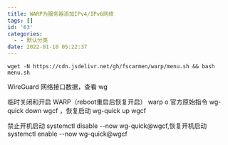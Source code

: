 ```yaml
---
title: WARP为服务器添加IPv4/IPv6网络
tags: []
id: '63'
categories:
  - - 默认分类
date: 2022-01-10 05:22:37
---
```


```
wget -N https://cdn.jsdelivr.net/gh/fscarmen/warp/menu.sh && bash menu.sh
```

WireGuard 网络接口数据，查看 wg

临时关闭和开启 WARP（reboot重启后恢复开启） warp o 官方原始指令 wg-quick down wgcf ，恢复启动 wg-quick up wgcf

禁止开机启动 systemctl disable --now wg-quick@wgcf,恢复开机启动 systemctl enable --now wg-quick@wgcf